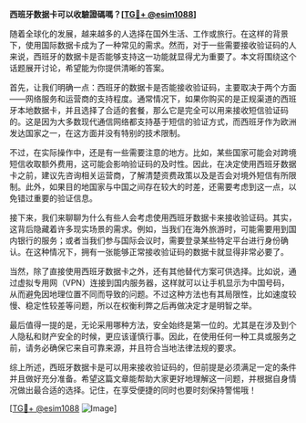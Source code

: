 **西班牙数据卡可以收驗證碼嗎？[[TG💪+ @esim1088](https://t.me/s/esim1088)]**

随着全球化的发展，越来越多的人选择在国外生活、工作或旅行。在这样的背景下，使用国际数据卡成为了一种常见的需求。然而，对于一些需要接收验证码的人来说，西班牙的数据卡是否能够支持这一功能就显得尤为重要了。本文将围绕这个话题展开讨论，希望能为你提供清晰的答案。

首先，让我们明确一点：西班牙的数据卡是否能接收验证码，主要取决于两个方面——网络服务和运营商的支持程度。通常情况下，如果你购买的是正规渠道的西班牙本地数据卡，并且选择了合适的套餐，那么它是完全可以用来接收短信验证码的。这是因为大多数现代通信网络都支持基于短信的验证方式，而西班牙作为欧洲发达国家之一，在这方面并没有特别的技术限制。

不过，在实际操作中，还是有一些需要注意的地方。比如，某些国家可能会对跨境短信收取额外费用，这可能会影响验证码的及时性。因此，在决定使用西班牙数据卡之前，建议先咨询相关运营商，了解清楚资费政策以及是否会对境外短信有所限制。此外，如果目的地国家与中国之间存在较大的时差，还需要考虑到这一点，以免错过重要的验证信息。

接下来，我们来聊聊为什么有些人会考虑使用西班牙数据卡来接收验证码。其实，这背后隐藏着许多现实场景的需求。例如，当我们在海外旅游时，可能需要用到国内银行的服务；或者当我们参与国际会议时，需要登录某些特定平台进行身份确认。在这种情况下，拥有一张能够正常接收验证码的数据卡就显得非常必要了。

当然，除了直接使用西班牙数据卡之外，还有其他替代方案可供选择。比如说，通过虚拟专用网（VPN）连接到国内服务器，这样就可以让手机显示为中国号码，从而避免因地理位置不同而导致的问题。不过这种方法也有其局限性，比如速度较慢、稳定性较差等问题，所以在权衡利弊之后再做决定才是明智之举。

最后值得一提的是，无论采用哪种方法，安全始终是第一位的。尤其是在涉及到个人隐私和财产安全的时候，更应该谨慎行事。因此，在使用任何一种工具或服务之前，请务必确保它来自可靠来源，并且符合当地法律法规的要求。

综上所述，西班牙数据卡是可以用来接收验证码的，但前提是必须满足一定的条件并且做好充分准备。希望这篇文章能帮助大家更好地理解这一问题，并根据自身情况做出最合适的选择。记住，在享受便捷的同时也要时刻保持警惕哦！

[[TG💪+ @esim1088](https://t.me/s/esim1088) ![Image](https://i.postimg.cc/4NQfJmqS/Snipaste-2025-05-13-00-14-12.png)]